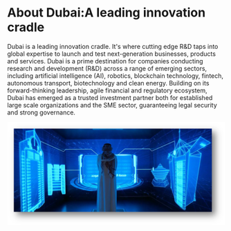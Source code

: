 # About Dubai:A leading innovation cradle

Dubai is a leading innovation cradle. It's where cutting edge R\&D taps into global expertise to launch and test next-generation businesses, products and services. Dubai is a prime destination for companies conducting research and development (R\&D) across a range of emerging sectors, including artificial intelligence (AI), robotics, blockchain technology, fintech, autonomous transport, biotechnology and clean energy. Building on its forward-thinking leadership, agile financial and regulatory ecosystem, Dubai has emerged as a trusted investment partner both for established large scale organizations and the SME sector, guaranteeing legal security and strong governance.

![](../.gitbook/assets/P5.png)
